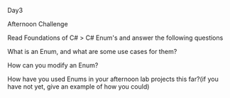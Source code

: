 Day3

Afternoon Challenge

Read Foundations of C# > C# Enum's and answer the following questions

What is an Enum, and what are some use cases for them?

How can you modify an Enum?

How have you used Enums in your afternoon lab projects this far?(if you have not yet, give an example of how you could)